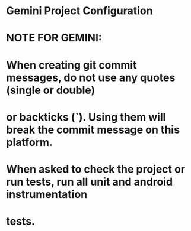 # Gemini Project Configuration

# NOTE FOR GEMINI:
# When creating git commit messages, do not use any quotes (single or double)
# or backticks (`). Using them will break the commit message on this platform.

# When asked to check the project or run tests, run all unit and android instrumentation
# tests.